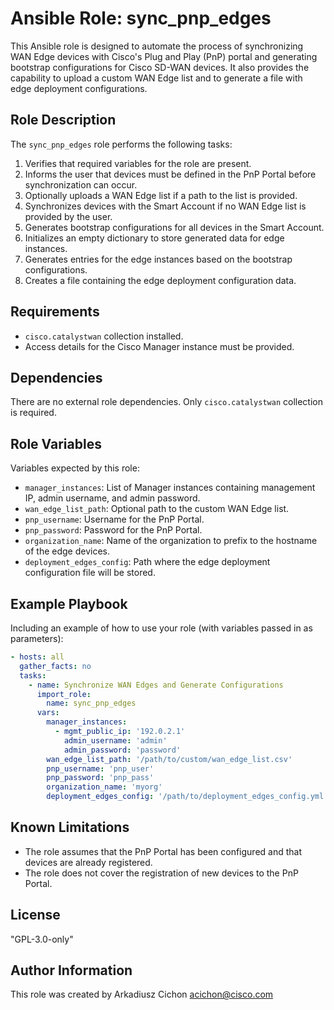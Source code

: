 # Ansible Role: sync_pnp_edges

This Ansible role is designed to automate the process of synchronizing WAN Edge devices with Cisco's Plug and Play (PnP) portal and generating bootstrap configurations for Cisco SD-WAN devices. It also provides the capability to upload a custom WAN Edge list and to generate a file with edge deployment configurations.

## Role Description

The `sync_pnp_edges` role performs the following tasks:

1. Verifies that required variables for the role are present.
2. Informs the user that devices must be defined in the PnP Portal before synchronization can occur.
3. Optionally uploads a WAN Edge list if a path to the list is provided.
4. Synchronizes devices with the Smart Account if no WAN Edge list is provided by the user.
5. Generates bootstrap configurations for all devices in the Smart Account.
6. Initializes an empty dictionary to store generated data for edge instances.
7. Generates entries for the edge instances based on the bootstrap configurations.
8. Creates a file containing the edge deployment configuration data.

## Requirements

- `cisco.catalystwan` collection installed.
- Access details for the Cisco Manager instance must be provided.

## Dependencies

There are no external role dependencies. Only `cisco.catalystwan` collection is required.

## Role Variables

Variables expected by this role:

- `manager_instances`: List of Manager instances containing management IP, admin username, and admin password.
- `wan_edge_list_path`: Optional path to the custom WAN Edge list.
- `pnp_username`: Username for the PnP Portal.
- `pnp_password`: Password for the PnP Portal.
- `organization_name`: Name of the organization to prefix to the hostname of the edge devices.
- `deployment_edges_config`: Path where the edge deployment configuration file will be stored.

## Example Playbook

Including an example of how to use your role (with variables passed in as parameters):

```yaml
- hosts: all
  gather_facts: no
  tasks:
    - name: Synchronize WAN Edges and Generate Configurations
      import_role:
        name: sync_pnp_edges
      vars:
        manager_instances:
          - mgmt_public_ip: '192.0.2.1'
            admin_username: 'admin'
            admin_password: 'password'
        wan_edge_list_path: '/path/to/custom/wan_edge_list.csv'
        pnp_username: 'pnp_user'
        pnp_password: 'pnp_pass'
        organization_name: 'myorg'
        deployment_edges_config: '/path/to/deployment_edges_config.yml'
```

## Known Limitations

- The role assumes that the PnP Portal has been configured and that devices are already registered.
- The role does not cover the registration of new devices to the PnP Portal.

## License

"GPL-3.0-only"

## Author Information

This role was created by Arkadiusz Cichon <acichon@cisco.com>
